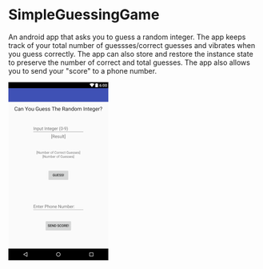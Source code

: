 # SimpleGuessingGame
An android app that asks you to guess a random integer. The app keeps track of your total number of guessses/correct guesses and vibrates when you guess correctly. The app can also store and restore the instance state to preserve the number of correct and total guesses. The app also allows you to send your "score" to a phone number.

![Taken from O'shea's Brain](app_layout1.png)

